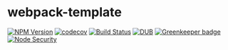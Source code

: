 # webpack-template

[![NPM Version](https://img.shields.io/npm/v/webpack-template.svg)](https://www.npmjs.com/package/webpack-template)
[![codecov](https://img.shields.io/codecov/c/github/Undistraction/webpack-template.svg)](https://codecov.io/gh/Undistraction/webpack-template)
[![Build Status](https://img.shields.io/travis/Undistraction/webpack-template.svg)](https://travis-ci.org/Undistraction/webpack-template)
[![DUB](https://img.shields.io/dub/l/vibe-d.svg)](./LICENSE.md)
[![Greenkeeper badge](https://badges.greenkeeper.io/Undistraction/webpack-template.svg)](https://greenkeeper.io/)
[![Node Security](https://nodesecurity.io/orgs/undistraction/projects/XXX/badge)](https://nodesecurity.io/orgs/undistraction/projects/XXX)
